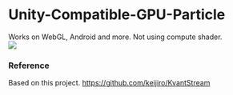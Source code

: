 # Unity-Compatible-GPU-Particle
Works on WebGL, Android and more. Not using compute shader.<br>
[![](https://img.youtube.com/vi/fp0488p4wJs/0.jpg)](https://www.youtube.com/watch?v=fp0488p4wJs)
### Reference
Based on this project.
https://github.com/keijiro/KvantStream
